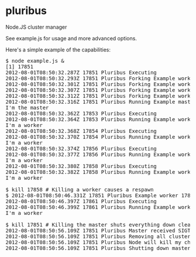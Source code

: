 pluribus
========

Node.JS cluster manager

See example.js for usage and more advanced options.

Here's a simple example of the capabilities:

<pre>$ node example.js &
[1] 17851
2012-08-01T08:50:32.287Z 17851 Pluribus Executing
2012-08-01T08:50:32.293Z 17851 Pluribus Forking Example worker
2012-08-01T08:50:32.301Z 17851 Pluribus Forking Example worker
2012-08-01T08:50:32.307Z 17851 Pluribus Forking Example worker
2012-08-01T08:50:32.312Z 17851 Pluribus Forking Example worker
2012-08-01T08:50:32.316Z 17851 Pluribus Running Example master
I'm the master
2012-08-01T08:50:32.362Z 17853 Pluribus Executing
2012-08-01T08:50:32.364Z 17853 Pluribus Running Example worker
I'm a worker
2012-08-01T08:50:32.368Z 17854 Pluribus Executing
2012-08-01T08:50:32.370Z 17854 Pluribus Running Example worker
I'm a worker
2012-08-01T08:50:32.374Z 17856 Pluribus Executing
2012-08-01T08:50:32.377Z 17856 Pluribus Running Example worker
I'm a worker
2012-08-01T08:50:32.380Z 17858 Pluribus Executing
2012-08-01T08:50:32.382Z 17858 Pluribus Running Example worker
I'm a worker

$ kill 17858 # Killing a worker causes a respawn
$ 2012-08-01T08:50:46.331Z 17851 Pluribus Example worker 17858 died. Respawning
2012-08-01T08:50:46.397Z 17861 Pluribus Executing
2012-08-01T08:50:46.399Z 17861 Pluribus Running Example worker
I'm a worker

$ kill 17851 # Killing the master shuts everything down cleanly
2012-08-01T08:50:56.109Z 17851 Pluribus Master received SIGTERM.
2012-08-01T08:50:56.109Z 17851 Pluribus Removing all cluster listeners.
2012-08-01T08:50:56.109Z 17851 Pluribus Node will kill my children
2012-08-01T08:50:56.109Z 17851 Pluribus Shutting down master Example process.</pre>














